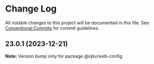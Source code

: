 # Change Log

All notable changes to this project will be documented in this file.
See [Conventional Commits](https://conventionalcommits.org) for commit guidelines.

## 23.0.1 (2023-12-21)

**Note:** Version bump only for package @iqkv/web-config
